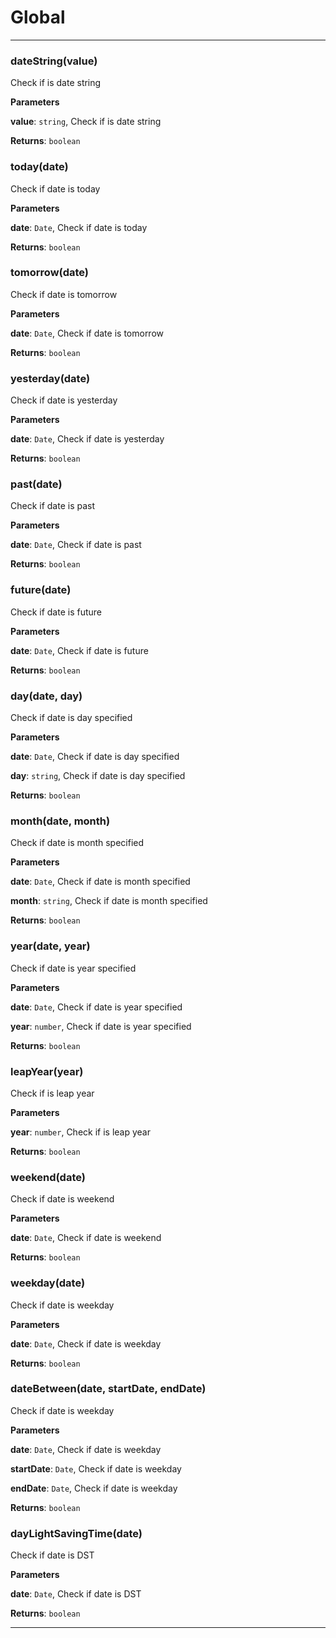 # Global





* * *

### dateString(value) 

Check if is date string

**Parameters**

**value**: `string`, Check if is date string

**Returns**: `boolean`


### today(date) 

Check if date is today

**Parameters**

**date**: `Date`, Check if date is today

**Returns**: `boolean`


### tomorrow(date) 

Check if date is tomorrow

**Parameters**

**date**: `Date`, Check if date is tomorrow

**Returns**: `boolean`


### yesterday(date) 

Check if date is yesterday

**Parameters**

**date**: `Date`, Check if date is yesterday

**Returns**: `boolean`


### past(date) 

Check if date is past

**Parameters**

**date**: `Date`, Check if date is past

**Returns**: `boolean`


### future(date) 

Check if date is future

**Parameters**

**date**: `Date`, Check if date is future

**Returns**: `boolean`


### day(date, day) 

Check if date is day specified

**Parameters**

**date**: `Date`, Check if date is day specified

**day**: `string`, Check if date is day specified

**Returns**: `boolean`


### month(date, month) 

Check if date is month specified

**Parameters**

**date**: `Date`, Check if date is month specified

**month**: `string`, Check if date is month specified

**Returns**: `boolean`


### year(date, year) 

Check if date is year specified

**Parameters**

**date**: `Date`, Check if date is year specified

**year**: `number`, Check if date is year specified

**Returns**: `boolean`


### leapYear(year) 

Check if is leap year

**Parameters**

**year**: `number`, Check if is leap year

**Returns**: `boolean`


### weekend(date) 

Check if date is weekend

**Parameters**

**date**: `Date`, Check if date is weekend

**Returns**: `boolean`


### weekday(date) 

Check if date is weekday

**Parameters**

**date**: `Date`, Check if date is weekday

**Returns**: `boolean`


### dateBetween(date, startDate, endDate) 

Check if date is weekday

**Parameters**

**date**: `Date`, Check if date is weekday

**startDate**: `Date`, Check if date is weekday

**endDate**: `Date`, Check if date is weekday

**Returns**: `boolean`


### dayLightSavingTime(date) 

Check if date is DST

**Parameters**

**date**: `Date`, Check if date is DST

**Returns**: `boolean`



* * *










